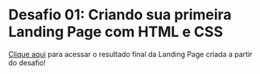 # Desafio 01: Criando sua primeira Landing Page com HTML e CSS


[Clique aqui](https://micaelesantos.github.io/trilha-css-desafio-01/) para acessar o resultado final da Landing Page criada a partir do desafio!
